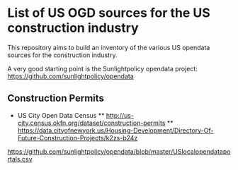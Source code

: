 # List of US OGD sources for the US construction industry

This repository aims to build an inventory of the various US opendata sources for the construction industry.

A very good starting point is the Sunlightpolicy opendata project: https://github.com/sunlightpolicy/opendata

## Construction Permits

* US City Open Data Census 
** http://us-city.census.okfn.org/dataset/construction-permits
** https://data.cityofnewyork.us/Housing-Development/Directory-Of-Future-Construction-Projects/k2zs-b24z

https://github.com/sunlightpolicy/opendata/blob/master/USlocalopendataportals.csv
